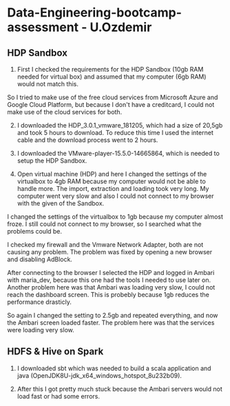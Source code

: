 # Data-Engineering-bootcamp-assessment - U.Ozdemir


## HDP Sandbox

1. First I checked the requirements for the HDP Sandbox (10gb RAM needed for virtual box) and assumed that my computer (6gb RAM) would not match this. 

So I tried to make use of the free cloud services from Microsoft Azure and Google Cloud Platform, but because I don't have a creditcard, I could not make use of the cloud services for both.

2. I downloaded the HDP_3.0.1_vmware_181205, which had a size of 20,5gb and took 5 hours to download. To reduce this time I used the internet cable and the download process went to 2 hours. 

3. I downloaded the VMware-player-15.5.0-14665864, which is needed to setup the HDP Sandbox. 

4. Open virtual machine (HDP) and here I changed the settings of the virtualbox to 4gb RAM because my computer would not be able to handle more. The import, extraction and loading took very long. My computer went very slow and also I could not connect to my browser with the given of the Sandbox. 

I changed the settings of the virtualbox to 1gb because my computer almost froze. I still could not connect to my browser, so I searched what the problems could be. 

I checked my firewall and the Vmware Network Adapter, both are not causing any problem. The problem was fixed by opening a new browser and disabling AdBlock. 

After connecting to the browser I selected the HDP and logged in Ambari with maria_dev, because this one had the tools I needed to use later on. Another problem here was that Ambari was loading very slow, I could not reach the dashboard screen. This is probebly because 1gb reduces the performance drasticly.

So again I changed the setting to 2.5gb and repeated everything, and now the Ambari screen loaded faster. The problem here was that the services were loading very slow.


## HDFS & Hive on Spark

1. I downloaded sbt which was needed to build a scala application and java (OpenJDK8U-jdk_x64_windows_hotspot_8u232b09).

2. After this I got pretty much stuck because the Ambari servers would not load fast or had some errors.



